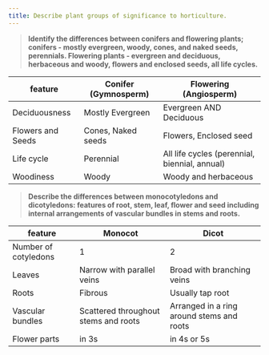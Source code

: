 ```yaml
---
title: Describe plant groups of significance to horticulture.
---
```



> **Identify the differences between conifers and
flowering plants; conifers - mostly evergreen,
woody, cones, and naked seeds, perennials.
Flowering plants - evergreen and deciduous,
herbaceous and woody, flowers and enclosed
seeds, all life cycles.** 


|feature |  Conifer (Gymnosperm)| Flowering (Angiosperm) |
|--|--|--|
|Deciduousness|Mostly Evergreen  |Evergreen AND Deciduous  |
|Flowers and Seeds|Cones, Naked seeds  |Flowers, Enclosed seed  |
|Life cycle|Perennial  |All life cycles (perennial, biennial, annual)  |
|Woodiness|Woody  |Woody and herbaceous  |
> **Describe the differences between
monocotyledons and dicotyledons:
features of root, stem, leaf, flower and seed
including internal arrangements of vascular
bundles in stems and roots.** 


|feature |  Monocot| Dicot |
|--|--|--|
|Number of cotyledons|1  |2  |
|Leaves|Narrow with parallel veins  |Broad with branching veins  |
|Roots|Fibrous  |Usually tap root  |
|Vascular bundles|Scattered throughout stems and roots  |Arranged in a ring around stems and roots  |
|Flower parts|in 3s  |in 4s or 5s  |
